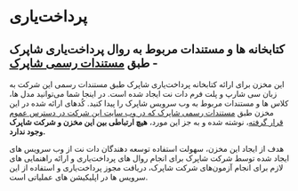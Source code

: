 # پرداخت‌یاری
## کتابخانه ها و مستندات مربوط به روال **پرداخت‌یاری شاپرک** - طبق [مستندات رسمی شاپرک](https://shaparak.ir/tips/%D9%85%D8%B3%D8%AA%D9%86%D8%AF%D8%A7%D8%AA) 

این مخزن برای ارائه کتابخانه پرداخت‌یاری شاپرک طبق مستندات رسمی این شرکت به زبان سی شارپ و پلت فرم دات نت ایجاد شده است. در اینجا شما می‌توانید مدل ها، کلاس ها و مستندات مربوط به وب سرویس شاپرک را پیدا کنید. کُدهای ارائه شده در این مخزن طبق [مستندات رسمی شاپرک که در وب سایت این شرکت در دسترس عموم قرار گرفته](https://shaparak.ir/tips/%D9%85%D8%B3%D8%AA%D9%86%D8%AF%D8%A7%D8%AA)، نوشته شده و به جز این مورد، **هیچ ارتباطی بین این مخزن و شرکت شاپرک وجود ندارد.**

هدف از ایجاد این مخزن، سهولت استفاده توسعه دهندگان دات نت از وب سرویس های ایجاد شده توسط شرکت شاپرک برای انجام روال های پرداخت‌یاری و ارائه راهنمایی های لازم برای انجام آزمون‌های شرکت شاپرک، دریافت مجوز پرداخت‌یاری و استفاده از این سرویس ها در اپلیکیشن های عملیاتی است.
